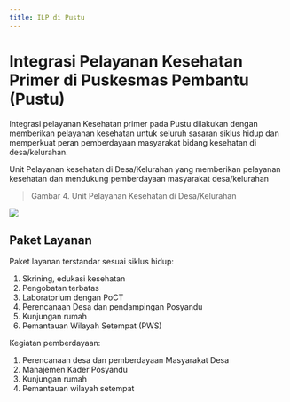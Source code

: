 ```yaml
---
title: ILP di Pustu
---
```


# Integrasi Pelayanan Kesehatan Primer di Puskesmas Pembantu (Pustu)

Integrasi pelayanan Kesehatan primer pada Pustu dilakukan dengan memberikan pelayanan kesehatan untuk seluruh sasaran siklus hidup dan memperkuat peran pemberdayaan masyarakat bidang kesehatan di desa/kelurahan.

Unit Pelayanan kesehatan di Desa/Kelurahan yang memberikan pelayanan kesehatan dan mendukung pemberdayaan masyarakat desa/kelurahan

> Gambar 4. Unit Pelayanan Kesehatan di Desa/Kelurahan

![](/ilm/image014.gif)

## Paket Layanan

Paket layanan terstandar sesuai siklus hidup:

1. Skrining, edukasi kesehatan
2. Pengobatan terbatas
3. Laboratorium dengan PoCT
4. Perencanaan Desa dan pendampingan Posyandu
5. Kunjungan rumah
6. Pemantauan Wilayah Setempat (PWS)

Kegiatan pemberdayaan: 
1. Perencanaan desa dan pemberdayaan Masyarakat Desa
2. Manajemen Kader Posyandu
3. Kunjungan rumah
4. Pemantauan wilayah setempat 

